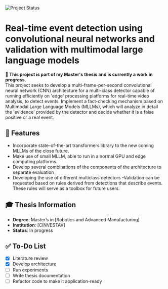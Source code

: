 ![Project Status](https://img.shields.io/badge/status-in%20progress-yellow)

# Real-time event detection using convolutional neural networks and validation with multimodal large language models

**📌 This project is part of my Master's thesis and is currently a work in progress.**  
This project seeks to  develop a multi-frame-per-second convolutional neural network (CNN) architecture for a multi-class detector capable of running efficiently on 'edge' processing platforms for real-time video analysis, to detect events.
Implement a fact-checking mechanism based on Multimodal Large Language Models (MLLMs), which will analyze in detail the 'evidence' provided by the detector and decide whether it is a false positive or a real event.


## 🚀 Features
- Incorporate state-of-the-art transformers library to the new coming MLLMs of the close future.
- Make use of small MLLM, able to run in a normal GPU and edge computing platforms.
- Develop several combinations of the components of the architecture to separate evaluation
- Developing the use of different multiclass detectors
-Validation can be requested based on rules derived from detections that describe events. These rules will serve as a toolbox for future users.


## 🎓 Thesis Information
- **Degree**: Master’s in [Robotics and Advanced Manufacturing]  
- **Institution**: [CINVESTAV]  
- **Status**: In progress  

## ✅ To-Do List
- [x] Literature review  
- [x] Develop architecture
- [ ] Run experiments  
- [ ] Write thesis documentation
- [ ] Refactor code to make it application-ready
